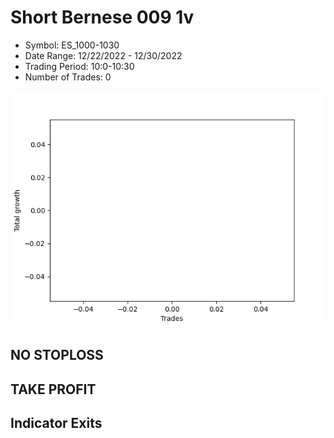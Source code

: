 # Short Bernese 009 1v 
- Symbol: ES_1000-1030
- Date Range: 12/22/2022 - 12/30/2022
- Trading Period: 10:0-10:30
- Number of Trades: 0

![Plot](ShortBernese0091vES_1000-1030.png)
## NO STOPLOSS














## TAKE PROFIT











## Indicator Exits

